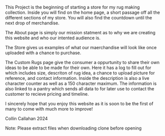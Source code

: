 This Project is the beginning of starting a store for my rug making collection. 
Inside you will find on the home page, a short passage off all the different sections of my store. You will also find the countdown until the next drop of merchandise.

The About page is simply our mission statment as to why we are creating this website and who our intented audience is.

The Store gives us examples of what our maerchandise will look like once uploaded with a chance to purchase.

The Custom Rugs page give the consumer a oppurtunity to share their own ideas to be able to be made for their own. Here it has a log to fill out for which includes size, descriton of rug idea, a chance to upload picture for reference, and contact information.
Inside the description is also a live character counter as well as a 150 character maximum. The information is also linked to a pantry which sends all data to for later use to contact the customer to recieve pricing and timeline.

I sincerely hope that you enjoy this website as it is soon to be the first of many to come with much more to improve!

Collin Callahan 2024

Note: Please extract files when downloading clone before opening 
